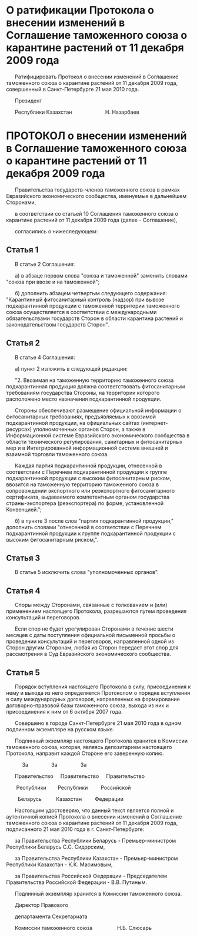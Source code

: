 # О ратификации Протокола о внесении изменений в Соглашение таможенного союза о карантине растений от 11 декабря 2009 года

      Ратифицировать Протокол о внесении изменений в Соглашение таможенного союза о карантине растений от 11 декабря 2009 года, совершенный в Санкт-Петербурге 21 мая 2010 года.

      Президент

      Республики Казахстан                       Н. Назарбаев

# ПРОТОКОЛ о внесении изменений в Соглашение таможенного союза о карантине растений от 11 декабря 2009 года

      Правительства государств-членов таможенного союза в рамках Евразийского экономического сообщества, именуемые в дальнейшем Сторонами,

      в соответствии со статьей 10 Соглашения таможенного союза о карантине растений от 11 декабря 2009 года (далее - Соглашение),

      согласились о нижеследующем:

## Статья 1

      В статье 2 Соглашения:

      а) в абзаце первом слова "союза и таможенной" заменить словами "союза при ввозе и на таможенной";

      б) дополнить абзацем четвертым следующего содержания: "Карантинный фитосанитарный контроль (надзор) при вывозе подкарантинной продукции с таможенной территории таможенного союза осуществляется в соответствии с международными обязательствами государств Сторон в области карантина растений и законодательством государств Сторон".

## Статья 2

      В статье 4 Соглашения:

      а) пункт 2 изложить в следующей редакции:

      "2. Ввозимая на таможенную территорию таможенного союза подкарантинная продукция должна соответствовать фитосанитарным требованиям государства Стороны, на территории которого расположено место назначения подкарантинной продукции.

      Стороны обеспечивают размещение официальной информации о фитосанитарных требованиях, предъявляемых к ввозимой подкарантинной продукции, на официальных сайтах (интернет-ресурсах) уполномоченных органов Сторон, а также в Информационной системе Евразийского экономического сообщества в области технического регулирования, санитарных и фитосанитарных мер и в Интегрированной информационной системе внешней и взаимной торговли таможенного союза.

      Каждая партия подкарантинной продукции, отнесенной в соответствии с Перечнем подкарантинной продукции к группе подкарантинной продукции с высоким фитосанитарным риском, ввозится на таможенную территорию таможенного союза в сопровождении экспортного или реэкспортного фитосанитарного сертификата, выдаваемого компетентным органом государства страны-экспортера (реэкспортера) по форме, установленной Конвенцией.";

      б) в пункте 3 после слов "партия подкарантинной продукции," дополнить словами "отнесенной в соответствии с Перечнем подкарантинной продукции к группе подкарантинной продукции с высоким фитосанитарным риском,".

## Статья 3

      В статье 5 исключить слова "уполномоченных органов".

## Статья 4

      Споры между Сторонами, связанные с толкованием и (или) применением настоящего Протокола, разрешаются путем проведения консультаций и переговоров.

      Если спор не будет урегулирован Сторонами в течение шести месяцев с даты поступления официальной письменной просьбы о проведении консультаций и переговоров, направленной одной из Сторон другим Сторонам, любая из Сторон передает этот спор для рассмотрения в Суд Евразийского экономического сообщества.

## Статья 5

      Порядок вступления настоящего Протокола в силу, присоединения к нему и выхода из него определяется Протоколом о порядке вступления в силу международных договоров, направленных на формирование договорно-правовой базы таможенного союза, выхода из них и присоединения к ним от 6 октября 2007 года.

      Совершено в городе Санкт-Петербурге 21 мая 2010 года в одном подлинном экземпляре на русском языке.

      Подлинный экземпляр настоящего Протокола хранится в Комиссии таможенного союза, которая, являясь депозитарием настоящего Протокола, направит каждой Стороне его заверенную копию.

           За                За                За

      Правительство     Правительство     Правительство

       Республики        Республики         Российской

        Беларусь          Казахстан         Федерации

      Настоящим удостоверяю, что данный текст является полной и аутентичной копией Протокола о внесении изменений в Соглашение таможенного союза о карантине растений от 11 декабря 2009 года, подписанного 21 мая 2010 года в г. Санкт-Петербурге:

      за Правительства Республики Беларусь - Премьер-министром Республики Беларусь С.С. Сидорским,

      за Правительства Республики Казахстан - Премьер-министром Республики Казахстан - К.К. Масимовым,

      за Правительства Российской Федерации - Председателем Правительства Российской Федерации - В.В. Путиным.

      Подлинный экземпляр хранится в Комиссии таможенного союза.

      Директор Правового

      департамента Секретариата

      Комиссии таможенного союза                 Н.Б. Слюсарь

